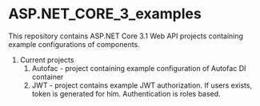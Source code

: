 # ASP.NET_CORE_3_examples

This repository contains ASP.NET Core 3.1 Web API projects containing example configurations of components.

1. Current projects
    1. Autofac - project containing example configuration of Autofac DI container
    2. JWT - project contains example JWT authorization. If users exists, token is generated for him. Authentication is roles based.
